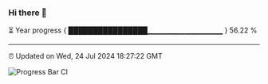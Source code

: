 ### Hi there 👋

⏳ Year progress { ████████████████▁▁▁▁▁▁▁▁▁▁▁▁▁▁ } 56.22 %

---

⏰ Updated on Wed, 24 Jul 2024 18:27:22 GMT

![Progress Bar CI](https://github.com/ZhaoGui/ZhaoGui/workflows/Progress%20Bar%20CI/badge.svg)
